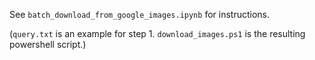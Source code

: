 See `batch_download_from_google_images.ipynb` for instructions.

(`query.txt` is an example for step 1. `download_images.ps1` is the resulting powershell script.)